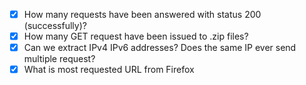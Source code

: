 - [x] How many requests have been answered with status 200 (successfully)?
- [x] How many GET request have been issued to .zip files?
- [x] Can we extract IPv4 IPv6 addresses? Does the same IP ever send multiple request?
- [x] What is most requested URL from Firefox